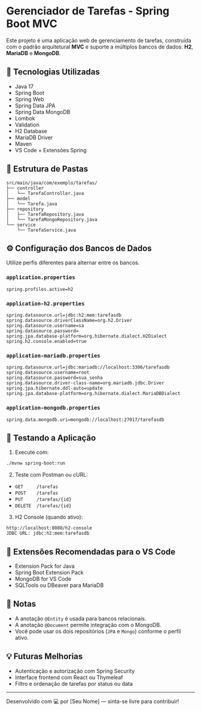 # Gerenciador de Tarefas - Spring Boot MVC

Este projeto é uma aplicação web de gerenciamento de tarefas, construída com o padrão arquitetural **MVC** e suporte a múltiplos bancos de dados: **H2**, **MariaDB** e **MongoDB**.

## 🔧 Tecnologias Utilizadas

- Java 17
- Spring Boot
- Spring Web
- Spring Data JPA
- Spring Data MongoDB
- Lombok
- Validation
- H2 Database
- MariaDB Driver
- Maven
- VS Code + Extensões Spring

## 📁 Estrutura de Pastas

```
src/main/java/com/exemplo/tarefas/
├── controller
│   └── TarefaController.java
├── model
│   └── Tarefa.java
├── repository
│   ├── TarefaRepository.java
│   └── TarefaMongoRepository.java
└── service
    └── TarefaService.java
```

## ⚙️ Configuração dos Bancos de Dados

Utilize perfis diferentes para alternar entre os bancos.

### `application.properties`

```properties
spring.profiles.active=h2
```

### `application-h2.properties`

```properties
spring.datasource.url=jdbc:h2:mem:tarefasdb
spring.datasource.driverClassName=org.h2.Driver
spring.datasource.username=sa
spring.datasource.password=
spring.jpa.database-platform=org.hibernate.dialect.H2Dialect
spring.h2.console.enabled=true
```

### `application-mariadb.properties`

```properties
spring.datasource.url=jdbc:mariadb://localhost:3306/tarefasdb
spring.datasource.username=root
spring.datasource.password=sua_senha
spring.datasource.driver-class-name=org.mariadb.jdbc.Driver
spring.jpa.hibernate.ddl-auto=update
spring.jpa.database-platform=org.hibernate.dialect.MariaDBDialect
```

### `application-mongodb.properties`

```properties
spring.data.mongodb.uri=mongodb://localhost:27017/tarefasdb
```

## 🧪 Testando a Aplicação

1. Execute com:

```bash
./mvnw spring-boot:run
```

2. Teste com Postman ou cURL:

- `GET     /tarefas`
- `POST    /tarefas`
- `PUT     /tarefas/{id}`
- `DELETE  /tarefas/{id}`

3. H2 Console (quando ativo):

```
http://localhost:8080/h2-console
JDBC URL: jdbc:h2:mem:tarefasdb
```

## 🧩 Extensões Recomendadas para o VS Code

- Extension Pack for Java
- Spring Boot Extension Pack
- MongoDB for VS Code
- SQLTools ou DBeaver para MariaDB

## 📌 Notas

- A anotação `@Entity` é usada para bancos relacionais.
- A anotação `@Document` permite integração com o MongoDB.
- Você pode usar os dois repositórios (`JPA` e `Mongo`) conforme o perfil ativo.

## 💡 Futuras Melhorias

- Autenticação e autorização com Spring Security
- Interface frontend com React ou Thymeleaf
- Filtro e ordenação de tarefas por status ou data

---

Desenvolvido com 💻 por [Seu Nome] — sinta-se livre para contribuir!

